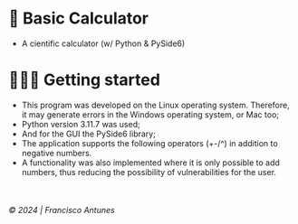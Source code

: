 # 🧮 Basic Calculator 
<ul>
  <li>A cientific calculator (w/ Python & PySide6)</li>
</ul>

# 👨🏻‍💻 Getting started 

<ul> 
<li>This program was developed on the Linux operating system. Therefore, it may generate errors in the Windows operating system, or Mac too;</li>
<li>Python version 3.11.7 was used;</li>
<li>And for the GUI the PySide6 library;</li>  
<li>The application supports the following operators (+-/^) in addition to negative numbers.</li>
<li>A functionality was also implemented where it is only possible to add numbers, thus reducing the possibility of vulnerabilities for the user.</li>  
</ul>
</br>



###### © 2024 | Francisco Antunes
